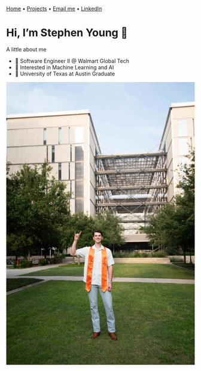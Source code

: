 [Home](/) • [Projects](/projects/) • [Email me](stephensouthworthyoung@gmail.com) • [LinkedIn](https://www.linkedin.com/in/stephen-southworth-young/)

# Hi, I’m Stephen Young 👋
A little about me

- 🛒 Software Engineer II @ Walmart Global Tech  
- 🤖 Interested in Machine Learning and AI  
- 🤘 University of Texas at Austin Graduate

![Headshot of Stephen](/assets/images/home/me.jpg)
